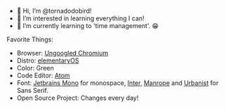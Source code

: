 - 👋 Hi, I’m @tornadodobird!
- 👀 I’m interested in learning everything I can!
- 🌱 I’m currently learning to 'time management'. 😁

Favorite Things:

- Browser: [Ungoogled Chromium](https://github.com/eloston/ungoogled-chromium)
- Distro: [elementaryOS](https://elementary.io)
- Color: Green
- Code Editor: [Atom](https://atom.io)
- Font: [Jetbrains Mono](https://www.jetbrains.com/lp/mono/) for monospace, [Inter,](https://rsms.me/inter/) [Manrope](https://manropefont.com/) and [Urbanist](https://github.com/coreyhu/Urbanist) for Sans Serif.
- Open Source Project: Changes every day!
